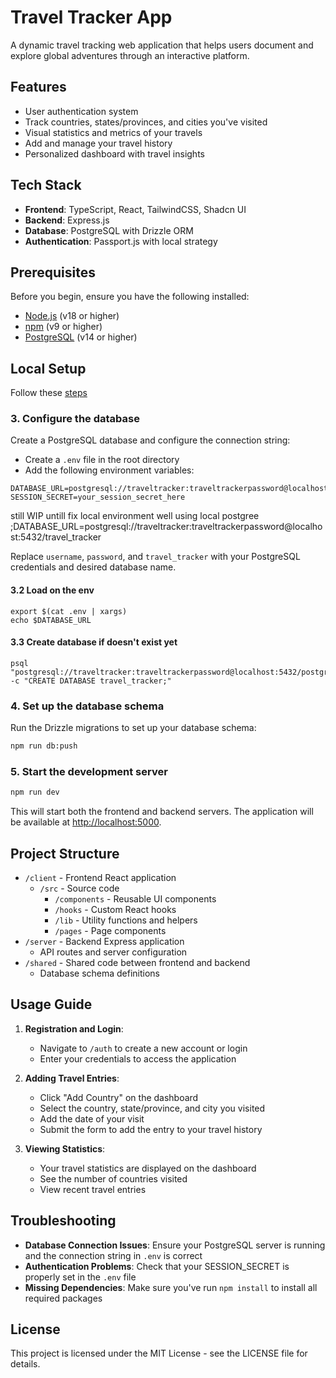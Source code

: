 # Travel Tracker App

A dynamic travel tracking web application that helps users document and explore global adventures through an interactive platform.

## Features

- User authentication system
- Track countries, states/provinces, and cities you've visited
- Visual statistics and metrics of your travels
- Add and manage your travel history
- Personalized dashboard with travel insights

## Tech Stack

- **Frontend**: TypeScript, React, TailwindCSS, Shadcn UI
- **Backend**: Express.js
- **Database**: PostgreSQL with Drizzle ORM
- **Authentication**: Passport.js with local strategy

## Prerequisites

Before you begin, ensure you have the following installed:
- [Node.js](https://nodejs.org/) (v18 or higher)
- [npm](https://www.npmjs.com/) (v9 or higher)
- [PostgreSQL](https://www.postgresql.org/) (v14 or higher)

## Local Setup

Follow these [steps](local.md)


### 3. Configure the database

Create a PostgreSQL database and configure the connection string:

- Create a `.env` file in the root directory
- Add the following environment variables:

```
DATABASE_URL=postgresql://traveltracker:traveltrackerpassword@localhost:5432/travel_tracker
SESSION_SECRET=your_session_secret_here
```

still WIP untill fix local environment well using local postgree
;DATABASE_URL=postgresql://traveltracker:traveltrackerpassword@localhost:5432/travel_tracker


Replace `username`, `password`, and `travel_tracker` with your PostgreSQL credentials and desired database name.

#### 3.2 Load on the env
```
export $(cat .env | xargs)
echo $DATABASE_URL
```

#### 3.3 Create database if doesn't exist yet
```
psql "postgresql://traveltracker:traveltrackerpassword@localhost:5432/postgres" -c "CREATE DATABASE travel_tracker;"
```

### 4. Set up the database schema

Run the Drizzle migrations to set up your database schema:

```bash
npm run db:push
```

### 5. Start the development server

```bash
npm run dev
```

This will start both the frontend and backend servers. The application will be available at [http://localhost:5000](http://localhost:5000).

## Project Structure

- `/client` - Frontend React application
  - `/src` - Source code
    - `/components` - Reusable UI components
    - `/hooks` - Custom React hooks
    - `/lib` - Utility functions and helpers
    - `/pages` - Page components
- `/server` - Backend Express application
  - API routes and server configuration
- `/shared` - Shared code between frontend and backend
  - Database schema definitions

## Usage Guide

1. **Registration and Login**:
   - Navigate to `/auth` to create a new account or login
   - Enter your credentials to access the application

2. **Adding Travel Entries**:
   - Click "Add Country" on the dashboard
   - Select the country, state/province, and city you visited
   - Add the date of your visit
   - Submit the form to add the entry to your travel history

3. **Viewing Statistics**:
   - Your travel statistics are displayed on the dashboard
   - See the number of countries visited
   - View recent travel entries

## Troubleshooting

- **Database Connection Issues**: Ensure your PostgreSQL server is running and the connection string in `.env` is correct
- **Authentication Problems**: Check that your SESSION_SECRET is properly set in the `.env` file
- **Missing Dependencies**: Make sure you've run `npm install` to install all required packages

## License

This project is licensed under the MIT License - see the LICENSE file for details.